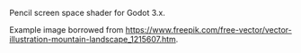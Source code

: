 Pencil screen space shader for Godot 3.x.

Example image borrowed from https://www.freepik.com/free-vector/vector-illustration-mountain-landscape_1215607.htm.
